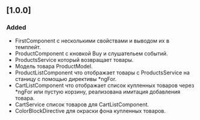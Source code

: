 ## [1.0.0]

### Added

- FirstComponent c несколькими свойствами и выводом их в темплейт.
- ProductComponent с кновкой Buy и слушательем событий.
- ProductsService который возвращает товары.
- Модель товара ProductModel.
- ProductListComponent что отображает товары с ProductsService на станицу c помощью директивы \*ngFor.
- CartListComponent что отображает список купленных товаров через \*ngFor или пустую корзину, реализована имитация добавления товара.
- CartService список товаров для CartListComponent.
- ColorBlockDirective для окраски фона купленных товаров.
